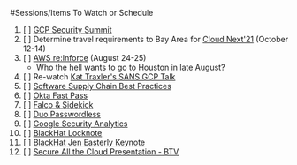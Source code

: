#Sessions/Items To Watch or Schedule

1. [ ] [GCP Security Summit](https://cloudonair.withgoogle.com/events/summit-security)
2. [ ] Determine travel requirements to Bay Area for [Cloud Next'21](https://cloud.withgoogle.com/next/?utm_source=cgc-site&utm_medium=et&_ga=2.245355148.883877805.1628366248-733687006.1618237702) (October 12-14)
3. [ ] [AWS re:Inforce](https://reinforce.awsevents.com/) (August 24-25)
    * Who the hell wants to go to Houston in late August?
4. [ ] Re-watch [Kat Traxler's SANS GCP Talk](https://www.youtube.com/watch?v=I7QWQmS2Mpg)
5. [ ] [Software Supply Chain Best Practices](https://github.com/cncf/tag-security/blob/main/supply-chain-security/supply-chain-security-paper/sscsp.md)
6. [ ] [Okta Fast Pass](https://www.okta.com/demos/okta-fastpass-passwordless-authentication-for-all-platforms/)
7. [ ] [Falco & Sidekick](https://blackhat.app.swapcard.com/event/black-hat-usa-2021/planning/UGxhbm5pbmdfNTY4MjYy)
8. [ ] [Duo Passwordless](https://blackhat.app.swapcard.com/event/black-hat-usa-2021/planning/UGxhbm5pbmdfNTY4MjU2)
9. [ ] [Google Security Analytics](https://blackhat.app.swapcard.com/event/black-hat-usa-2021/planning/UGxhbm5pbmdfNjMyMDA3)
10. [ ] [BlackHat Locknote](https://blackhat.app.swapcard.com/event/black-hat-usa-2021/planning/UGxhbm5pbmdfNjE1OTM1)
11. [ ] [BlackHat Jen Easterly Keynote](https://blackhat.app.swapcard.com/event/black-hat-usa-2021/planning/UGxhbm5pbmdfNjIzODU3)
12. [ ] [Secure All the Cloud Presentation - BTV](https://cfc.blueteamvillage.org/media/call-for-content-2021/submissions/ZMUGGE/resources/BTV-henry_-_How_do_you_ALL_THE_CLOUDS_17ACPJP.pdf)

